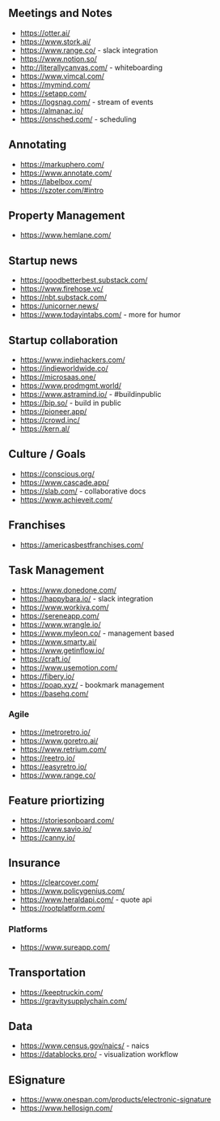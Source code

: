 

## Meetings and Notes
* https://otter.ai/
* https://www.stork.ai/
* https://www.range.co/ - slack  integration
* https://www.notion.so/
* http://literallycanvas.com/ - whiteboarding
* https://www.vimcal.com/
* https://mymind.com/
* https://setapp.com/
* https://logsnag.com/ - stream of events 
* https://almanac.io/
* https://onsched.com/ - scheduling

## Annotating
* https://markuphero.com/
* https://www.annotate.com/
* https://labelbox.com/
* https://szoter.com/#intro

## Property Management
* https://www.hemlane.com/

## Startup news
* https://goodbetterbest.substack.com/
* https://www.firehose.vc/
* https://nbt.substack.com/
* https://unicorner.news/
* https://www.todayintabs.com/ - more for humor

## Startup collaboration
* https://www.indiehackers.com/
* https://indieworldwide.co/
* https://microsaas.one/
* https://www.prodmgmt.world/
* https://www.astramind.io/ - #buildinpublic
* https://bip.so/ - build in public
* https://pioneer.app/
* https://crowd.inc/
* https://kern.al/

## Culture / Goals
* https://conscious.org/
* https://www.cascade.app/
* https://slab.com/ - collaborative docs
* https://www.achieveit.com/

## Franchises
* https://americasbestfranchises.com/


## Task Management
* https://www.donedone.com/
* https://happybara.io/ - slack integration
* https://www.workiva.com/
* https://sereneapp.com/
* https://www.wrangle.io/
* https://www.myleon.co/ - management based
* https://www.smarty.ai/
* https://www.getinflow.io/
* https://craft.io/
* https://www.usemotion.com/
* https://fibery.io/
* https://poap.xyz/ - bookmark management
* https://basehq.com/

### Agile
* https://metroretro.io/
* https://www.goretro.ai/
* https://www.retrium.com/
* https://reetro.io/
* https://easyretro.io/
* https://www.range.co/

## Feature priortizing
* https://storiesonboard.com/
* https://www.savio.io/
* https://canny.io/

## Insurance
* https://clearcover.com/
* https://www.policygenius.com/
* https://www.heraldapi.com/ - quote api 
* https://rootplatform.com/

### Platforms
* https://www.sureapp.com/

## Transportation
* https://keeptruckin.com/
* https://gravitysupplychain.com/

## Data
* https://www.census.gov/naics/ - naics
* https://datablocks.pro/ - visualization workflow

## ESignature
* https://www.onespan.com/products/electronic-signature
* https://www.hellosign.com/